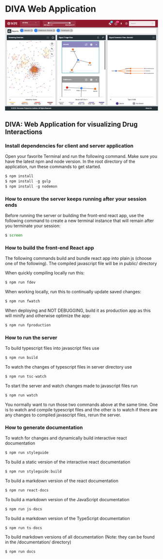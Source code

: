 # DIVA Web Application

![DIVA Interface](resources/images/interface.png)

## DIVA: Web Application for visualizing Drug Interactions

### Install dependencies for client and server application

Open your favorite Terminal and run the following command. Make sure you have the latest npm and node version. In the root directory of the application, run these commands to get started.
```js static
$ npm install
$ npm install -g gulp
$ npm install -g nodemon
```

### How to ensure the server keeps running after your session ends

Before running the server or building the front-end react app, use the following command to create a new terminal instance that will remain after you terminate your session:
```js static
$ screen
```

### How to build the front-end React app 

The following commands build and bundle react app into plain js (choose one of the following). The compiled javascript file will be in public/ directory

When quickly compiling locally run this:
```js static
$ npm run fdev
```
When working locally, run this to continually update saved changes:
```js static
$ npm run fwatch
```
When deploying and NOT DEBUGGING, build it as production app as this will minify and otherwise optimize the app:
```js static
$ npm run fproduction
```

### How to run the server

To build typescript files into javascript files use
```js static
$ npm run build
```

To watch the changes of typescript files in server directory use
```js static
$ npm run tsc-watch
```

To start the server and watch changes made to javascript files run
```js static
$ npm run watch
```
You normally want to run those two commands above at the same time. One is to watch and compile typescript files and the other is to watch if there are any changes to compiled javascript files, rerun the server.

### How to generate documentation

To watch for changes and dynamically build interactive react documentation
```js static
$ npm run styleguide
```

To build a static version of the interactive react documentation
```js static
$ npm run styleguide:build
```

To build a markdown version of the react documentation
```js static
$ npm run react-docs
```

To build a markdown version of the JavaScript documentation
```js static
$ npm run js-docs
```

To build a markdown version of the TypeScript documentation
```js static
$ npm run ts-docs
```

To build markdown versions of all documentation (Note: they can be found in the /documentation/ directory)
```js static
$ npm run docs
```
